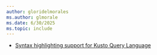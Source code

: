 ```yaml
---
author: gloridelmorales
ms.author: glmorale
ms.date: 6/30/2025
ms.topic: include
---
```


- [Syntax highlighting support for Kusto Query Language ](#syntax-highlighting-support-for-kusto-query-language)